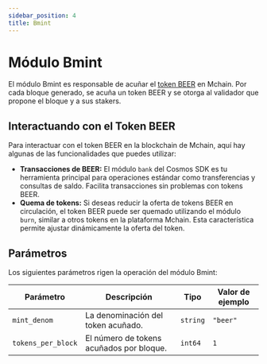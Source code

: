 ```yaml
---
sidebar_position: 4
title: Bmint
---
```


# Módulo Bmint

El módulo Bmint es responsable de acuñar el [token BEER](/docs/learn/beer) en Mchain. Por cada bloque generado, se acuña un token BEER y se otorga al validador que propone el bloque y a sus stakers.

## Interactuando con el Token BEER

Para interactuar con el token BEER en la blockchain de Mchain, aquí hay algunas de las funcionalidades que puedes utilizar:

- **Transacciones de BEER:** El módulo `bank` del Cosmos SDK es tu herramienta principal para operaciones estándar como transferencias y consultas de saldo. Facilita transacciones sin problemas con tokens BEER.
- **Quema de tokens:** Si deseas reducir la oferta de tokens BEER en circulación, el token BEER puede ser quemado utilizando el módulo `burn`, similar a otros tokens en la plataforma Mchain. Esta característica permite ajustar dinámicamente la oferta del token.

## Parámetros

Los siguientes parámetros rigen la operación del módulo Bmint:

| Parámetro          | Descripción                             | Tipo     | Valor de ejemplo |
|--------------------|-----------------------------------------|----------|------------------|
| `mint_denom`       | La denominación del token acuñado.       | `string` | `"beer"`         |
| `tokens_per_block` | El número de tokens acuñados por bloque. | `int64`  | `1`              |